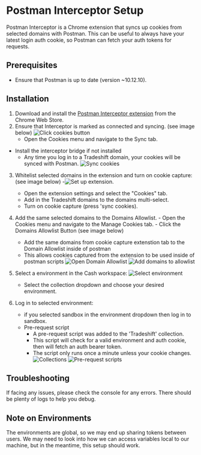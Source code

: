 # Postman Interceptor Setup

Postman Interceptor is a Chrome extension that syncs up cookies from selected domains with Postman. This can be useful to always have your latest login auth cookie, so Postman can fetch your auth tokens for requests.

## Prerequisites
- Ensure that Postman is up to date (version ~10.12.10).

## Installation
1. Download and install the [Postman Interceptor extension](https://chrome.google.com/webstore/detail/postman-interceptor/aicmkgpgakddgnaphhhpliifpcfhicfo?hl=en) from the Chrome Web Store.
2. Ensure that Interceptor is marked as connected and syncing. (see image below)
	![Click cookies button](./images/cookies_button.png)
	- Open the Cookies menu and navigate to the Sync tab.
  - Install the interceptor bridge if not installed
	- Any time you log in to a Tradeshift domain, your cookies will be synced with Postman.
	![Sync cookies](./images/sync_cookies.png)
3. Whitelist selected domains in the extension and turn on cookie capture: (see image below)
	-![Set up extension.](./images/set_up_extension.png)
	- Open the extension settings and select the "Cookies" tab.
	- Add in the Tradeshift domains to the domains multi-select.
	- Turn on cookie capture (press 'sync cookies).
4. Add the same selected domains to the Domains Allowlist.
    	- Open the Cookies menu and navigate to the Manage Cookies tab.
       	- Click the Domains Allowlist Button (see image below)
   	- Add the same domains from cookie capture extenstion tab to the Domain Allowlist inside of postman
	- This allows cookies captured from the extension to be used inside of postman scripts
      		![Open Domain Allowlist](./images/open_domain_allowlist.png)
      		![Add domains to allowlist](./images/add_domains_to_allowlist.png)
      	
4. Select a environment in the Cash workspace:
	![Select environment](./images/collection_dropdown.png)
	- Select the collection dropdown and choose your desired environment.
5. Log in to selected environment:
	- if you selected sandbox in the environment dropdown then log in to sandbox.
	- Pre-request script
		- A pre-request script was added to the 'Tradeshift' collection.
		- This script will check for a valid environment and auth cookie, then will fetch an auth bearer token.
		- The script only runs once a minute unless your cookie changes.
			![Collections](./images/collections.png)
			![Pre-request scripts](./images/prerequest_script.png)

## Troubleshooting
If facing any issues, please check the console for any errors. There should be plenty of logs to help you debug.

## Note on Environments
The environments are global, so we may end up sharing tokens between users. We may need to look into how we can access variables local to our machine, but in the meantime, this setup should work.
